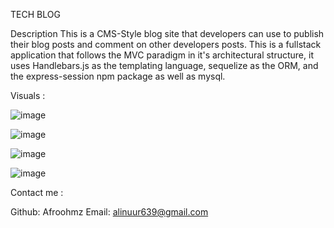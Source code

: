 TECH BLOG

Description
This is a CMS-Style blog site that developers can use to publish their blog posts and comment on other developers posts. This is a fullstack application that follows the MVC paradigm in it's architectural structure, it uses Handlebars.js as the templating language, sequelize as the ORM, and the express-session npm package as well as mysql.

Visuals :

![image](https://github.com/Afroohmz/Shinzou-Wo-Sasageyo/assets/146634943/374f0834-c228-4456-a76f-28e763e6cd1a)

![image](https://github.com/Afroohmz/Shinzou-Wo-Sasageyo/assets/146634943/4e0337eb-4c1e-48b1-b4e4-0aa45037b4f9)

![image](https://github.com/Afroohmz/Shinzou-Wo-Sasageyo/assets/146634943/3d174367-0eb5-43d2-bad5-eaa989480d0c)

![image](https://github.com/Afroohmz/Shinzou-Wo-Sasageyo/assets/146634943/e97cfeb3-125e-47bc-94aa-c69dd0e992f1)

Contact me :

Github: Afroohmz
Email: alinuur639@gmail.com
